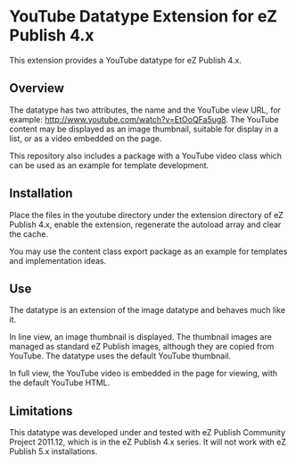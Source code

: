 # YouTube Datatype Extension for eZ Publish 4.x

This extension provides a YouTube datatype for eZ Publish 4.x.

## Overview

The datatype has two attributes, the name and the YouTube view URL, for example: http://www.youtube.com/watch?v=EtOoQFa5ug8.  The YouTube content may be displayed as an image thumbnail, suitable for display in a list, or as a video embedded on the page.

This repository also includes a package with a YouTube video class which can be used as an example for template development.

## Installation

Place the files in the youtube directory under the extension directory of eZ Publish 4.x, enable the extension, regenerate the autoload array and clear the cache.

You may use the content class export package as an example for templates and implementation ideas.

## Use

The datatype is an extension of the image datatype and behaves much like it.  

In line view, an image thumbnail is displayed.  The thumbnail images are managed as standard eZ Publish images, although they are copied from YouTube.  The datatype uses the default YouTube thumbnail.

In full view, the YouTube video is embedded in the page for viewing, with the default YouTube HTML.

## Limitations

This datatype was developed under and tested with eZ Publish Community Project 2011.12, which is in the eZ Publish 4.x series.  It will not work with eZ Publish 5.x installations.
